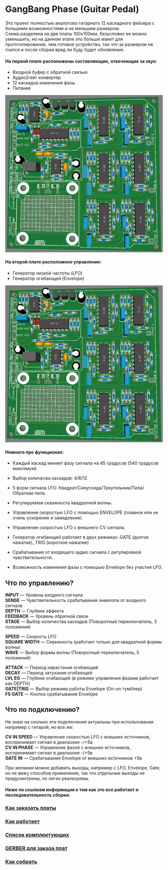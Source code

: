 # GangBang Phase (Guitar Pedal)

Это проект полностью аналогово гитарного 12 каскадного фейзера с большими возможностями и не меньшим размером.<br>
Схема разделена на две платы 100х100мм, безусловно ее можно уменьшить, но на данном этапе это больше макет для прототипирования, чем готовое устройство, так что за размером не гнался и после сборки вряд ли буду будет обновление.

#### На первой плате расположены составляющие, отвечеющие за звук:
+ Входной буфер с обратной связью
+ Аудио2гейт конвертер
+ 12 каскадов изменения фазы
+ Питание

![MainPCBTop](Image/Main%20Board%20Top.png)

#### На второй плате расположено управление:
+ Генератор низкой частоты (LFO)
+ Генератор огибающей (Envelope)

![ControlPCBTop](Image/Main%20Board%20Top.png)

#### Немного про функционал:
+ Каждый каскад меняет фазу сигнала на 45 градусов (540 градусов максимум)
+ Выбор количесва каскадов: 4/8/12
+ 5 форм сигнала LFO: Квадрат/Синусоида/Треугольник/Пила/Обратная пила.
+ Регулируемая скважность квадратной волны.
+ Управление скоростью LFO с помощью ENVELOPE (плавное или не очень ускорение и замедление)
+ Управление скоростью LFO с внешнего CV сигнала.

+ Генератор огибающей работает в двух режимах: GATE (долгое нажатие), TRIG (короткое нажатие)
+ Срабатывание от входящего аудио сигнала с регулировкой чувствительности.
+ Возможность изменения фазы с помошью Envelope без участия LFO.

## Что по управлению?
**INPUT** — Уровень входного сигнала<br>
**SENSE** — Чувствительность срабатывания энвелопа от входного сигнала<br>
**DEPTH** — Глубина эффекта<br>
**FEEDBACK** — Уровень обратной связи<br>
**STAGE** — Выбор количества каскадов (Поворотный переключатель, 3 положения)<p>

**SPEED** — Скорость LFO<br>
**SQUARE WIDTH** — Скважность (работает только для квадратной формы волны)<br>
**WAVE** — Выбор формы волны (Поворотный переключатель, 5 положений)<p>

**ATTACK** — Период нарастания огибающей<br>
**DECAY** — Период затухания огибающей<br>
**LVL EG** — Глубина огибающей (в режиме управления фазами работает как DEPTH) <br>
**GATE|TRIG** — Выбор режима работы Envelope (On-on тумблер)<br>
**FS GATE** — Кнопка срабатывания Envelope<br>

## Что по подключению?
Не знаю на сколько эти подключения актуальны при использовании например с гитарой, но все же:<p>
**CV IN SPEED** — Управление скоростью LFO с внешних источников, воспринимает сигнал в диапазоне -/+5в<br>
**CV IN PHASE** — Управление фазой с внешних источников, воспринимает сигнал в диапазоне -/+5в<br>
**GATE IN** — Срабатывание Envelope от внешних источников +5в<br>

При желании можно добавить выходы, например с LFO, Envelope, Gate, но не вижу способов применения, так что отдельные выходы не предусмотрены, но легко реализуемы.

#### Ниже по ссылкам информация о том как это все работает и последовательность сборки:

### [Как заказать платы](https://github.com/EugeneCarlo/OVERLY-LOWERLY-Guitar-Pedal/blob/main/How%20to%20get%20PCB/README.md)

### [Как работает](https://github.com/EugeneCarlo/GangBang-Phase-Guitar-Pedal/blob/main/How%20it%20works/README.md)

### [Список комплектующих](https://github.com/EugeneCarlo/GangBang-Phase-Guitar-Pedal/blob/main/BOM/README.md)

### [GERBER для заказа плат](https://github.com/EugeneCarlo/GangBang-Phase-Guitar-Pedal/tree/main/PCB)

### [Как собрать](https://github.com/EugeneCarlo/GangBang-Phase-Guitar-Pedal/blob/main/How%20to%20assemble/README.md)